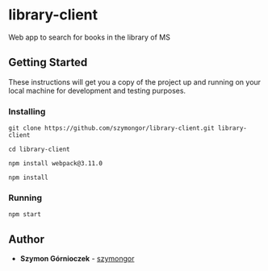 # library-client

Web app to search for books in the library of MS 

## Getting Started

These instructions will get you a copy of the project up and running on your local machine for development and testing purposes.

### Installing

```
git clone https://github.com/szymongor/library-client.git library-client
```

```
cd library-client
```

```
npm install webpack@3.11.0
```



```
npm install
```

### Running

```
npm start
```

## Author

* **Szymon Górnioczek**  - [szymongor](https://github.com/szymongor)

